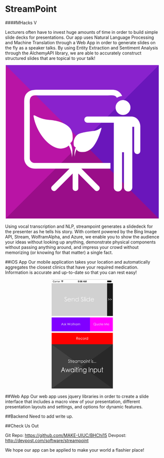# StreamPoint
####MHacks V

Lecturers often have to invest huge amounts of time in order to build simple slide decks for presentations. Our app uses Natural Language Processing and Machine Translation through a Web App in order to generate slides on the fly as a speaker talks. By using Entity Extraction and Sentiment Analysis through the AlchemyAPI library, we are able to accurately construct structured slides that are topical to your talk!

<p align="center"><img src="assets/appicon.png" width="500"></p>

Using vocal transcription and NLP, streampoint generates a slidedeck for the presenter as he tells his story. With content powered by the Bing Image API, Stream, WolframAlpha, and Azure, we enable you to show the audience your ideas without looking up anything, demonstrate physical components without passing anything around, and impress your crowd without memorizing (or knowing for that matter) a single fact.

##iOS App
Our mobile application takes your location and automatically aggregates the closest clinics that have your required medication. Information is accurate and up-to-date so that you can rest easy!

<p align="center"><img src="assets/iOS App.png" width="200"></p>

##Web App
Our web app uses jquery libraries in order to create a slide interface that includes a macro view of your presentation, different presentation layouts and settings, and options for dynamic features.



##Backend
Need to add write up.


##Check Us Out

Git Repo: https://github.com/MAKE-UIUC/BHChi15
Devpost: http://devpost.com/software/streampoint

We hope our app can be applied to make your world a flashier place!

